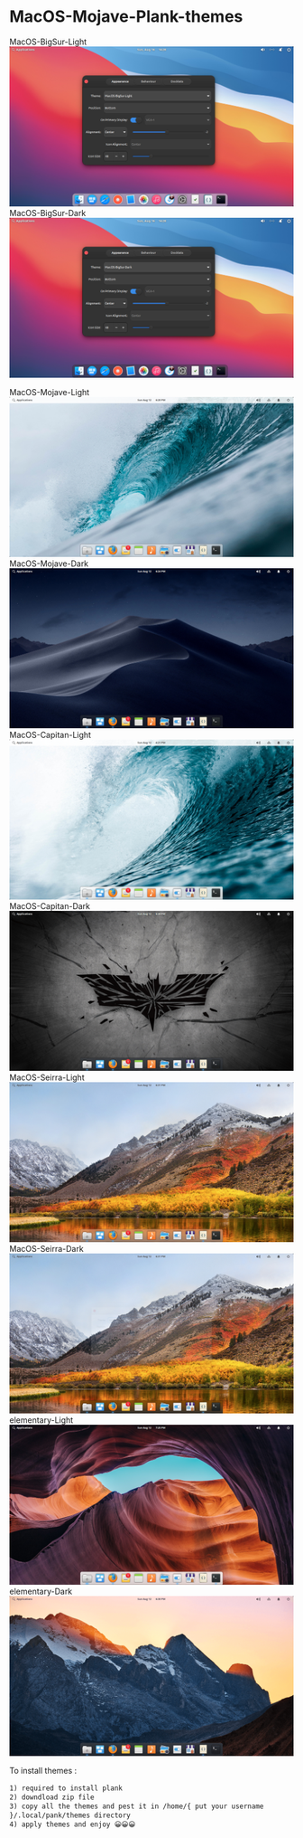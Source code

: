 # MacOS-Mojave-Plank-themes

MacOS-BigSur-Light
![First Screenshot](https://raw.githubusercontent.com/Macintosh98/MacOS-Mojave-Plank-themes/master/preview/1.png)
MacOS-BigSur-Dark
![Second Screenshot](https://raw.githubusercontent.com/Macintosh98/MacOS-Mojave-Plank-themes/master/preview/2.png)

MacOS-Mojave-Light
![First Screenshot](https://raw.githubusercontent.com/Macintosh98/MacOS-Mojave-Plank-themes/master/preview/MacOS-Mojave-Ligth.png)
MacOS-Mojave-Dark
![Second Screenshot](https://raw.githubusercontent.com/Macintosh98/MacOS-Mojave-Plank-themes/master/preview/MacOS-Mojave-Dark.png)
MacOS-Capitan-Light
![Third Screenshot](https://raw.githubusercontent.com/Macintosh98/MacOS-Mojave-Plank-themes/master/preview/MacOS-Capitan-Light.png)
MacOS-Capitan-Dark
![Fourth Screenshot](https://raw.githubusercontent.com/Macintosh98/MacOS-Mojave-Plank-themes/master/preview/MacOS-Capitan-Dark.png)
MacOS-Seirra-Light
![Fifth Screenshot](https://raw.githubusercontent.com/Macintosh98/MacOS-Mojave-Plank-themes/master/preview/MacOS-Seirra-Light.png)
MacOS-Seirra-Dark
![Sixth Screenshot](https://raw.githubusercontent.com/Macintosh98/MacOS-Mojave-Plank-themes/master/preview/MacOS-Seirra-Dark.png)
elementary-Light
![Seventh Screenshot](https://raw.githubusercontent.com/Macintosh98/MacOS-Mojave-Plank-themes/master/preview/elementary-Light.png)
elementary-Dark
![Eighth Screenshot](https://raw.githubusercontent.com/Macintosh98/MacOS-Mojave-Plank-themes/master/preview/elementary-Dark.png)


To install themes :

    1) required to install plank
    2) downdload zip file
    3) copy all the themes and pest it in /home/{ put your username }/.local/pank/themes directory
    4) apply themes and enjoy 😀😀😀
